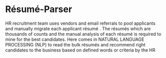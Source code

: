 # Résumé-Parser
 HR recruitment team uses vendors and email referrals to pool applicants and manually migrate each applicant résumé . The résumés which are thousands of counts and the manual analysis of each résumé is required to mine for the best candidates. Here comes in NATURAL LANGUAGE PROCESSING (NLP) to read the bulk résumés and recommend right candidates to the business based on defined words or criteria by the HR
